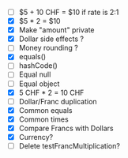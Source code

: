 * [ ] $5 + 10 CHF = $10 if rate is 2:1
* [x] $5 * 2 = $10
* [x] Make "amount" private 
* [x] Dollar side effects ?
* [ ] Money rounding ?
* [x] equals()
* [ ] hashCode()
* [ ] Equal null
* [ ] Equal object
* [x] 5 CHF * 2 = 10 CHF
* [ ] Dollar/Franc duplication
* [x] Common equals
* [x] Common times
* [x] Compare Francs with Dollars
* [x] Currency?
* [ ] Delete testFrancMultiplication?